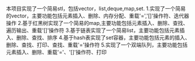 本项目实现了一个简易stl，包括vector，list,deque,map,set.
1.实现了一个简易的vector，主要功能包括元素插入、删除、内存分配、重载'=','[]'操作符、迭代器操作
2.基于红黑树实现了一个简易的map,主要功能包括元素插入、删除、查找、遍历输出、重载'[]'操作符
3.基于链表实现了一个简易list，主要功能包括元素插入、删除、查找、排序
4.基于hash表实现了set容器，主要功能包括元素的插入、删除、查找、打印、查找、重载'='操作符
5.实现了一个双端队列，主要功能包括元素插入、删除、重载'='、'[]'操作符、打印


